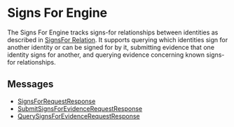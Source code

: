 # Signs For Engine

The Signs For Engine tracks signs-for relationships between identities as described in [SignsFor Relation](../../architecture-1/abstractions/identity.md#signsfor-relation). It supports querying which identities sign for another identity or can be signed for by it, submitting evidence that one identity signs for another, and querying evidence concerning known signs-for relationships.

## Messages

- [SignsForRequestResponse](./signs-for/signs-for-request-response.md)
- [SubmitSignsForEvidenceRequestResponse](./signs-for/submit-signs-for-evidence-request-response.md)
- [QuerySignsForEvidenceRequestResponse](./signs-for/query-signs-for-evidence-request-response.md)